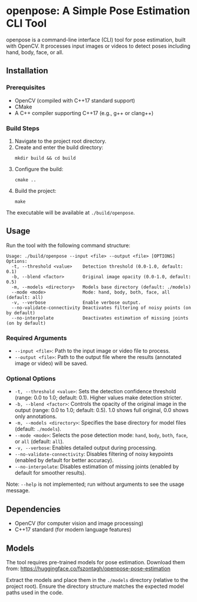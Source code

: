# openpose: A Simple Pose Estimation CLI Tool

openpose is a command-line interface (CLI) tool for pose estimation, built with OpenCV. It processes input images or videos to detect poses including hand, body, face, or all.

## Installation

### Prerequisites
- OpenCV (compiled with C++17 standard support)
- CMake
- A C++ compiler supporting C++17 (e.g., g++ or clang++)

### Build Steps
1. Navigate to the project root directory.
2. Create and enter the build directory:
   ```
   mkdir build && cd build
   ```
3. Configure the build:
   ```
   cmake ..
   ```
4. Build the project:
   ```
   make
   ```

The executable will be available at `./build/openpose`.

## Usage

Run the tool with the following command structure:

```
Usage: ./build/openpose --input <file> --output <file> [OPTIONS]
Options:
  -t, --threshold <value>    Detection threshold (0.0-1.0, default: 0.1)
  -b, --blend <factor>       Original image opacity (0.0-1.0, default: 0.5)
  -m, --models <directory>   Models base directory (default: ./models)
  --mode <mode>              Mode: hand, body, both, face, all (default: all)
  -v, --verbose              Enable verbose output.
  --no-validate-connectivity Deactivates filtering of noisy points (on by default)
  --no-interpolate           Deactivates estimation of missing joints (on by default)
```

### Required Arguments
- `--input <file>`: Path to the input image or video file to process.
- `--output <file>`: Path to the output file where the results (annotated image or video) will be saved.

### Optional Options
- `-t, --threshold <value>`: Sets the detection confidence threshold (range: 0.0 to 1.0; default: 0.1). Higher values make detection stricter.
- `-b, --blend <factor>`: Controls the opacity of the original image in the output (range: 0.0 to 1.0; default: 0.5). 1.0 shows full original, 0.0 shows only annotations.
- `-m, --models <directory>`: Specifies the base directory for model files (default: `./models`).
- `--mode <mode>`: Selects the pose detection mode: `hand`, `body`, `both`, `face`, or `all` (default: `all`).
- `-v, --verbose`: Enables detailed output during processing.
- `--no-validate-connectivity`: Disables filtering of noisy keypoints (enabled by default for better accuracy).
- `--no-interpolate`: Disables estimation of missing joints (enabled by default for smoother results).

Note: `--help` is not implemented; run without arguments to see the usage message.

## Dependencies
- OpenCV (for computer vision and image processing)
- C++17 standard (for modern language features)

## Models
The tool requires pre-trained models for pose estimation. Download them from:
https://huggingface.co/fszontagh/openpose-pose-estimation

Extract the models and place them in the `./models` directory (relative to the project root). Ensure the directory structure matches the expected model paths used in the code.